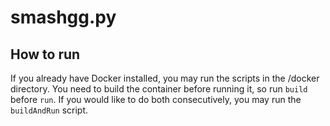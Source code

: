 # smashgg.py

## How to run

If you already have Docker installed, you may run the scripts in the /docker directory.
You need to build the container before running it, so run `build` before `run`.
If you would like to do both consecutively, you may run the `buildAndRun` script.